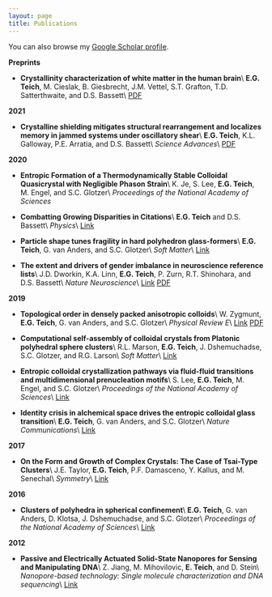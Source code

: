 ```yaml
---
layout: page
title: Publications
---
```


You can also browse my <a href="https://scholar.google.co.in/citations?user=-YQ6xjwAAAAJ&hl=en" target="_blank">Google Scholar profile</a>.
<br />

**Preprints**

- **Crystallinity characterization of white matter in the human brain**\\
	**E.G. Teich**, M. Cieslak, B. Giesbrecht, J.M. Vettel, S.T. Grafton, T.D. Satterthwaite, and D.S. Bassett\\
	<a href="https://arxiv.org/pdf/2010.06644" target="_blank">PDF</a>

<!-- - **Shape and Interaction Decoupling for Colloidal Pre-Assembly**\\
	L. Baldauf, **E.G. Teich**, G. van Anders, P. Schall, and L. Rossi\\
	<a href="https://arxiv.org/pdf/1909.10361" target="_blank">PDF</a> -->

**2021**

- **Crystalline shielding mitigates structural rearrangement and localizes memory in jammed systems under oscillatory shear**\\
	**E.G. Teich**, K.L. Galloway, P.E. Arratia, and D.S. Bassett\\
	*Science Advances*\\
	<a href="https://arxiv.org/pdf/2004.06065" target="_blank">PDF</a>

**2020**

- **Entropic Formation of a Thermodynamically Stable Colloidal Quasicrystal with Negligible Phason Strain**\\
	K. Je, S. Lee, **E.G. Teich**, M. Engel, and S.C. Glotzer\\
	*Proceedings of the National Academy of Sciences*
	<!-- [Link](){: .btn} -->

- **Combatting Growing Disparities in Citations**\\
	**E.G. Teich** and D.S. Bassett\\
	*Physics*\\
	<a href="https://physics.aps.org/articles/v13/191" target="_blank">Link</a>

- **Particle shape tunes fragility in hard polyhedron glass-formers**\\
	**E.G. Teich**, G. van Anders, and S.C. Glotzer\\
	*Soft Matter*\\
	<a href="https://pubs.rsc.org/en/content/articlelanding/2020/sm/d0sm01067g#!divAbstract" target="_blank">Link</a>

- **The extent and drivers of gender imbalance in neuroscience reference lists**\\
	J.D. Dworkin, K.A. Linn, **E.G. Teich**, P. Zurn, R.T. Shinohara, and D.S. Bassett\\
	*Nature Neuroscience*\\
	<a href="https://www.nature.com/articles/s41593-020-0658-y" target="_blank">Link</a>
	<a href="https://arxiv.org/pdf/2001.01002" target="_blank">PDF</a>

**2019**

- **Topological order in densely packed anisotropic colloids**\\
	W. Zygmunt, **E.G. Teich**, G. van Anders, and S.C. Glotzer\\
	*Physical Review E*\\
	<a href="https://journals.aps.org/pre/abstract/10.1103/PhysRevE.100.032608" target="_blank">Link</a>
	<a href="https://arxiv.org/pdf/1906.10214" target="_blank">PDF</a>

- **Computational self-assembly of colloidal crystals from Platonic polyhedral sphere clusters**\\
	R.L. Marson, **E.G. Teich**, J. Dshemuchadse, S.C. Glotzer, and R.G. Larson\\
	*Soft Matter*\\
	<a href="https://pubs.rsc.org/en/content/articlelanding/2019/sm/c9sm00664h#!divAbstract" target="_blank">Link</a>

- **Entropic colloidal crystallization pathways via fluid-fluid transitions and multidimensional prenucleation motifs**\\
	S. Lee, **E.G. Teich**, M. Engel, and S.C. Glotzer\\
	*Proceedings of the National Academy of Sciences*\\
	<a href="https://www.pnas.org/content/116/30/14843" target="_blank">Link</a>

- **Identity crisis in alchemical space drives the entropic colloidal glass transition**\\
	**E.G. Teich**, G. van Anders, and S.C. Glotzer\\
	*Nature Communications*\\
	<a href="https://www.nature.com/articles/s41467-018-07977-2" target="_blank">Link</a>

**2017**

- **On the Form and Growth of Complex Crystals: The Case of Tsai-Type Clusters**\\
	J.E. Taylor, **E.G. Teich**, P.F. Damasceno, Y. Kallus, and M. Senechal\\
	*Symmetry*\\
	<a href="https://www.mdpi.com/2073-8994/9/9/188/htm" target="_blank">Link</a>

**2016**

- **Clusters of polyhedra in spherical confinement**\\
	**E.G. Teich**, G. van Anders, D. Klotsa, J. Dshemuchadse, and S.C. Glotzer\\
	*Proceedings of the National Academy of Sciences*\\
	<a href="https://www.pnas.org/content/113/6/E669" target="_blank">Link</a>

**2012**

- **Passive and Electrically Actuated Solid-State Nanopores for Sensing and Manipulating DNA**\\
	Z. Jiang, M. Mihovilovic, **E. Teich**, and D. Stein\\
	*Nanopore-based technology: Single molecule characterization and DNA sequencing*\\
	<a href="https://link.springer.com/protocol/10.1007%2F978-1-61779-773-6_14" target="_blank">Link</a>
